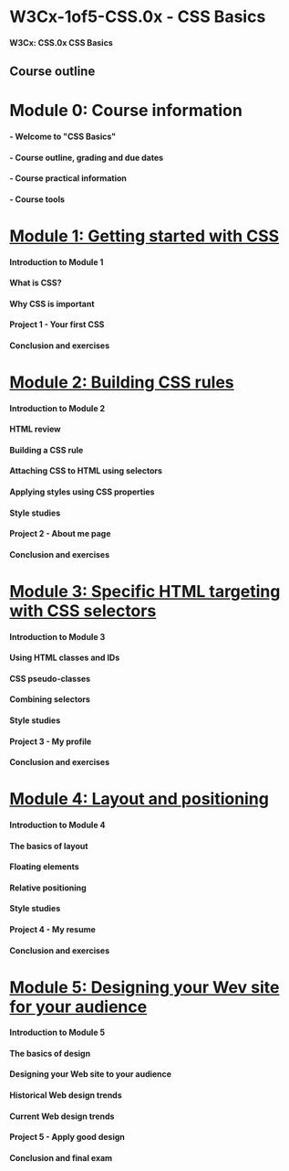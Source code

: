 # W3Cx-1of5-CSS.0x - CSS Basics

#### W3Cx: CSS.0x CSS Basics

## Course outline

# Module 0: Course information

#### - Welcome to "CSS Basics"
#### - Course outline, grading and due dates
#### - Course practical information
#### - Course tools

<!--  # [Module 1: Getting started with CSS](https://github.com/bbauska/CSS.0x-W3Cx/blob/master/module1/module1.md) --->
# [Module 1: Getting started with CSS](https://github.com/bbauska/W3Cx-1of5-CSS.0x/blob/master/modules/module1.md)

#### Introduction to Module 1
#### What is CSS?
#### Why CSS is important
#### Project 1 - Your first CSS
#### Conclusion and exercises

<!-- # [Module 2: Building CSS rules](https://github.com/bbauska/CSS.0x-W3Cx/blob/master/module2/module2.md)  --->
# [Module 2: Building CSS rules](https://github.com/bbauska/W3Cx-2of5-CSS.0x/blob/master/modules/module2.md)

#### Introduction to Module 2
#### HTML review
#### Building a CSS rule
#### Attaching CSS to HTML using selectors
#### Applying styles using CSS properties
#### Style studies
#### Project 2 - About me page
#### Conclusion and exercises

<!-- # [Module 3: Specific HTML targeting with CSS selectors](https://github.com/bbauska/CSS.0x-W3Cx/blob/master/module3/module3.md) --->
# [Module 3: Specific HTML targeting with CSS selectors](https://github.com/bbauska/W3Cx-3of5-CSS.0x/blob/master/modules/module3.md)

#### Introduction to Module 3
#### Using HTML classes and IDs
#### CSS pseudo-classes
#### Combining selectors
#### Style studies
#### Project 3 - My profile
#### Conclusion and exercises

<!-- # [Module 4: Layout and positioning](https://github.com/bbauska/CSS.0x-W3Cx/blob/master/module4/module4.md) --->
# [Module 4: Layout and positioning](https://github.com/bbauska/W3Cx-3of5-CSS.0x/blob/master/modules/module4.md)

#### Introduction to Module 4
#### The basics of layout
#### Floating elements
#### Relative positioning
#### Style studies
#### Project 4 - My resume
#### Conclusion and exercises

<!-- # [Module 5: Designing your Web site for your audience](https://github.com/bbauska/CSS.0x-W3Cx/blob/master/modules/module5.md) --->
# [Module 5: Designing your Wev site for your audience](https://github.com/bbauska/W3Cx-3of5-CSS.0x/blob/master/modules/module5.md)

#### Introduction to Module 5
#### The basics of design
#### Designing your Web site to your audience
#### Historical Web design trends
#### Current Web design trends
#### Project 5 - Apply good design
#### Conclusion and final exam
